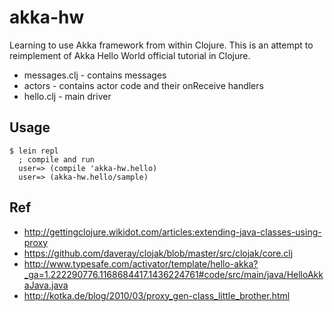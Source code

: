 # akka-hw

Learning to use Akka framework from within Clojure.
This is an attempt to reimplement of Akka Hello World official tutorial in Clojure.

* messages.clj - contains messages
* actors - contains actor code and their onReceive handlers
* hello.clj - main driver

## Usage

```
$ lein repl
  ; compile and run
  user=> (compile 'akka-hw.hello)
  user=> (akka-hw.hello/sample)
```

## Ref
* http://gettingclojure.wikidot.com/articles:extending-java-classes-using-proxy
* https://github.com/daveray/clojak/blob/master/src/clojak/core.clj
* http://www.typesafe.com/activator/template/hello-akka?_ga=1.222290776.1168684417.1436224761#code/src/main/java/HelloAkkaJava.java
* http://kotka.de/blog/2010/03/proxy_gen-class_little_brother.html
